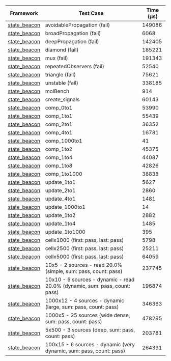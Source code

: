 | Framework | Test Case | Time (μs) |
| --- | --- | --- |
| [state_beacon](https://github.com/jinyus/dart_beacon) | avoidablePropagation (fail) | 149086 |
| [state_beacon](https://github.com/jinyus/dart_beacon) | broadPropagation (fail) | 6068 |
| [state_beacon](https://github.com/jinyus/dart_beacon) | deepPropagation (fail) | 142405 |
| [state_beacon](https://github.com/jinyus/dart_beacon) | diamond (fail) | 185221 |
| [state_beacon](https://github.com/jinyus/dart_beacon) | mux (fail) | 191343 |
| [state_beacon](https://github.com/jinyus/dart_beacon) | repeatedObservers (fail) | 52540 |
| [state_beacon](https://github.com/jinyus/dart_beacon) | triangle (fail) | 75621 |
| [state_beacon](https://github.com/jinyus/dart_beacon) | unstable (fail) | 338185 |
| [state_beacon](https://github.com/jinyus/dart_beacon) | molBench | 914 |
| [state_beacon](https://github.com/jinyus/dart_beacon) | create_signals | 60143 |
| [state_beacon](https://github.com/jinyus/dart_beacon) | comp_0to1 | 53990 |
| [state_beacon](https://github.com/jinyus/dart_beacon) | comp_1to1 | 55439 |
| [state_beacon](https://github.com/jinyus/dart_beacon) | comp_2to1 | 36352 |
| [state_beacon](https://github.com/jinyus/dart_beacon) | comp_4to1 | 16781 |
| [state_beacon](https://github.com/jinyus/dart_beacon) | comp_1000to1 | 41 |
| [state_beacon](https://github.com/jinyus/dart_beacon) | comp_1to2 | 45375 |
| [state_beacon](https://github.com/jinyus/dart_beacon) | comp_1to4 | 44087 |
| [state_beacon](https://github.com/jinyus/dart_beacon) | comp_1to8 | 42826 |
| [state_beacon](https://github.com/jinyus/dart_beacon) | comp_1to1000 | 38838 |
| [state_beacon](https://github.com/jinyus/dart_beacon) | update_1to1 | 5627 |
| [state_beacon](https://github.com/jinyus/dart_beacon) | update_2to1 | 2860 |
| [state_beacon](https://github.com/jinyus/dart_beacon) | update_4to1 | 1481 |
| [state_beacon](https://github.com/jinyus/dart_beacon) | update_1000to1 | 14 |
| [state_beacon](https://github.com/jinyus/dart_beacon) | update_1to2 | 2882 |
| [state_beacon](https://github.com/jinyus/dart_beacon) | update_1to4 | 1485 |
| [state_beacon](https://github.com/jinyus/dart_beacon) | update_1to1000 | 395 |
| [state_beacon](https://github.com/jinyus/dart_beacon) | cellx1000 (first: pass, last: pass) | 5798 |
| [state_beacon](https://github.com/jinyus/dart_beacon) | cellx2500 (first: pass, last: pass) | 25211 |
| [state_beacon](https://github.com/jinyus/dart_beacon) | cellx5000 (first: pass, last: pass) | 64059 |
| [state_beacon](https://github.com/jinyus/dart_beacon) | 10x5 - 2 sources - read 20.0% (simple, sum: pass, count: pass) | 237745 |
| [state_beacon](https://github.com/jinyus/dart_beacon) | 10x10 - 6 sources - dynamic - read 20.0% (dynamic, sum: pass, count: pass) | 196874 |
| [state_beacon](https://github.com/jinyus/dart_beacon) | 1000x12 - 4 sources - dynamic (large, sum: pass, count: pass) | 346363 |
| [state_beacon](https://github.com/jinyus/dart_beacon) | 1000x5 - 25 sources (wide dense, sum: pass, count: pass) | 478295 |
| [state_beacon](https://github.com/jinyus/dart_beacon) | 5x500 - 3 sources (deep, sum: pass, count: pass) | 203781 |
| [state_beacon](https://github.com/jinyus/dart_beacon) | 100x15 - 6 sources - dynamic (very dynamic, sum: pass, count: pass) | 264391 |

